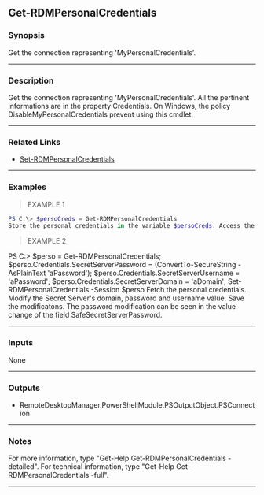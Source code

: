 Get-RDMPersonalCredentials
--------------------------

### Synopsis
Get the connection representing 'MyPersonalCredentials'.

---

### Description

Get the connection representing 'MyPersonalCredentials'. All the pertinent informations are in the property Credentials. On Windows, the policy DisableMyPersonalCredentials prevent using this cmdlet.

---

### Related Links
* [Set-RDMPersonalCredentials](Set-RDMPersonalCredentials)

---

### Examples
> EXAMPLE 1

```PowerShell
PS C:\> $persoCreds = Get-RDMPersonalCredentials
Store the personal credentials in the variable $persoCreds. Access the desired values in $persoCreds.Credentials.
```
> EXAMPLE 2

PS C:\> $perso = Get-RDMPersonalCredentials; $perso.Credentials.SecretServerPassword = (ConvertTo-SecureString -AsPlainText 'aPassword'); $perso.Credentials.SecretServerUsername = 'aPassword'; $perso.Credentials.SecretServerDomain = 'aDomain'; Set-RDMPersonalCredentials -Session $perso
Fetch the personal credentials. Modify the Secret Server's domain, password and username value. Save the modificatons.  The password modification can be seen in the value change of the field SafeSecretServerPassword.

---

### Inputs
None

---

### Outputs
* RemoteDesktopManager.PowerShellModule.PSOutputObject.PSConnection

---

### Notes
For more information, type "Get-Help Get-RDMPersonalCredentials -detailed". For technical information, type "Get-Help Get-RDMPersonalCredentials -full".

---

